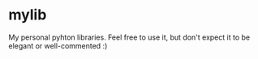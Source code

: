 # mylib
My personal pyhton libraries. Feel free to use it, but don't expect it to be elegant or well-commented :)
